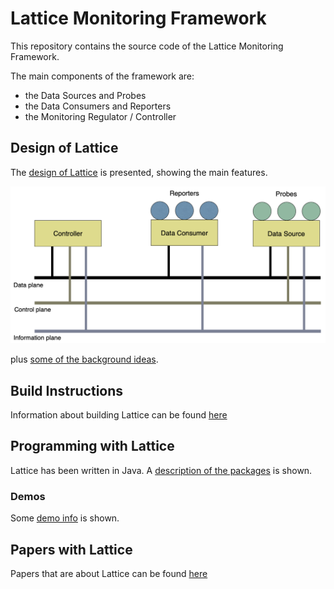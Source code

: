 # Lattice Monitoring Framework
This repository contains the source code of the Lattice Monitoring Framework.

The main components of the framework are:

- the Data Sources and Probes
- the Data Consumers and Reporters
- the Monitoring Regulator / Controller

## Design of Lattice

The [design of Lattice](docs/Design.md) is presented, showing the main features.

<img src="docs/images/mon_planes.png" alt="Monitoring Planes" width="600" />

plus [some of the background ideas](docs/Background.md).
## Build Instructions

Information about building Lattice can be found [here](docs/Build.md)

## Programming with Lattice

Lattice has been written in Java.  A [description of the packages](docs/JavaPackages.md) is shown.

### Demos

Some [demo info](docs/Demos.md) is shown.

## Papers with Lattice

Papers that are about Lattice can be found [here](docs/LatticePapers.md)


